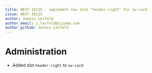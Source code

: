 ```yaml
---
title: NEXT-18115 - implement new slot "header-right" for sw-card
issue: NEXT-18115
author: Jannis Leifeld
author_email: j.leifeld@cicada.com
author_github: Jannis Leifeld
---
```

# Administration
* Added slot `header-right` to `sw-card`
